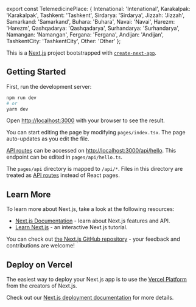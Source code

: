 export const TelemedicinePlace: {
  Intenational: 'Intenational',
  Karakalpak: 'Karakalpak',
  Tashkent: 'Tashkent',
  Sirdarya: 'Sirdarya',
  Jizzah: 'Jizzah',
  Samarkand: 'Samarkand',
  Buhara: 'Buhara',
  Navai: 'Navai',
  Harezm: 'Harezm',
  Qashqadarya: 'Qashqadarya',
  Surhandarya: 'Surhandarya',
  Namangan: 'Namangan',
  Fergana: 'Fergana',
  Andijan: 'Andijan',
  TashkentCity: 'TashkentCity',
  Other: 'Other'
};

This is a [Next.js](https://nextjs.org/) project bootstrapped with [`create-next-app`](https://github.com/vercel/next.js/tree/canary/packages/create-next-app).

## Getting Started

First, run the development server:

```bash
npm run dev
# or
yarn dev
```

Open [http://localhost:3000](http://localhost:3000) with your browser to see the result.

You can start editing the page by modifying `pages/index.tsx`. The page auto-updates as you edit the file.

[API routes](https://nextjs.org/docs/api-routes/introduction) can be accessed on [http://localhost:3000/api/hello](http://localhost:3000/api/hello). This endpoint can be edited in `pages/api/hello.ts`.

The `pages/api` directory is mapped to `/api/*`. Files in this directory are treated as [API routes](https://nextjs.org/docs/api-routes/introduction) instead of React pages.

## Learn More

To learn more about Next.js, take a look at the following resources:

- [Next.js Documentation](https://nextjs.org/docs) - learn about Next.js features and API.
- [Learn Next.js](https://nextjs.org/learn) - an interactive Next.js tutorial.

You can check out [the Next.js GitHub repository](https://github.com/vercel/next.js/) - your feedback and contributions are welcome!

## Deploy on Vercel

The easiest way to deploy your Next.js app is to use the [Vercel Platform](https://vercel.com/new?utm_medium=default-template&filter=next.js&utm_source=create-next-app&utm_campaign=create-next-app-readme) from the creators of Next.js.

Check out our [Next.js deployment documentation](https://nextjs.org/docs/deployment) for more details.
